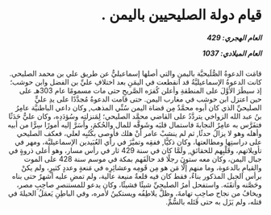 <h1 dir="rtl">قيام دولة الصليحيين باليمن .</h1>

<h5 dir="rtl">العام الهجري:  429

العام الميلادي: 1037

</h5>

<p dir="rtl">قامَت الدعوةُ الصُّلَيحيَّة باليمنِ والتي أصلها إسماعيليٌّ عن طريق علي بن محمد الصليحي. كانت الدعوةُ الإسماعيليَّةُ قد انقطعت في اليمَنِ بعد اختلافِ عليِّ بن الفضل وابن حوشب؛ إذ سيطَرَ الأوَّلَ على المنطقةِ وأعلن كُفرَه الصَّريحِ حتى مات مسمومًا عام 303هـ على حين اعتزل ابن حوشب في مغارب اليمن. حتى قامت الدعوةُ مُجدَّدًا على يدِ عليٍّ الصليحيِّ الذي كان أبوه محمَّدٌ مِن قضاة اليمن سُنِّي المذهب, وكان داعي الباطنيَّة عامِرُ بنُ عبد الله الزواخي يتردَّدُ على القاضي محمَّد الصليحي؛ لِمَنزلتِه وسُؤدَدِه، وكان عليٌّ حَدَثًا فتفَرَّس به عامِرٌ النجابةَ فاستمال قلبَه وشَوقَّه للمال والحُكمَ، وأسَرَّ إليه أمورًا سِرًّا من أبيه وأهله وهو لا يزالُ حدثًا, ثم لم ينشبْ عامر أنْ هلك فأوصى بكُتُبِه لعلي، فعكف الصليحي على دراستِها ومطالعتها، وكان ذكيًّا, ففقِه وتميَّزَ في رأي العُبَيدين الإسماعيليَّة، ومهر في تأويلاتهم، وقَلْبِهم للحقائقِ, ولَمَّا كان في سنة 429 ثار في رأس مسار، وهو أعلى ذروةٍ في جبال اليمن، وكان معه ستونَ رجلًا قد حالَفَهم بمكة في موسم سنة 428 على الموت والقيامِ بالدعوة، وما منهم إلَّا مَن هو مِن قَومِه وعشائِرِه في مَنعةٍ وعددٍ كثيرٍ، ولم يكنْ برأس الجبل المذكور بناءٌ، فقط كان فيه قلعةٌ منيعة عالية، ولم تمضِ عليه أشهرٌ حتى بناه وحَصَّنه وأتقَنَه. واستفحل أمرُ الصليحيِّ شيئًا فشيئًا، وكان يدعو للمستنصرِ صاحِبِ مصر، ويخافُ من نجاح صاحِبِ تهامةَ، وظلَّ يلاطِفُه ويستكينُ لأمره، وفي الباطِنِ يَعمَلُ الحيلةَ في قتله، ولم يَزَل به حتى قَتَله بالسُّمِّ.</p></br>
